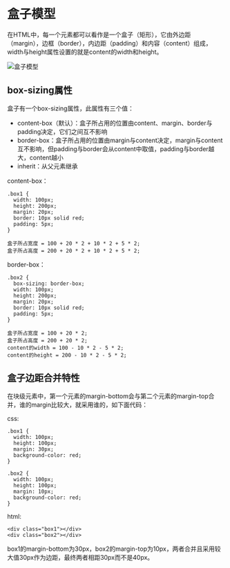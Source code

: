# 盒子模型

在HTML中，每一个元素都可以看作是一个盒子（矩形），它由外边距（margin），边框（border），内边距（padding）和内容（content）组成，width与height属性设置的就是content的width和height。

![盒子模型](http://www.runoob.com/images/box-model.gif)

## box-sizing属性

盒子有一个box-sizing属性，此属性有三个值：

* content-box（默认）：盒子所占用的位置由content、margin、border与padding决定，它们之间互不影响
* border-box：盒子所占用的位置由margin与content决定，margin与content互不影响，但padding与border会从content中取值，padding与border越大，content越小
* inherit：从父元素继承

content-box：

    .box1 {
      width: 100px;
      height: 200px;
      margin: 20px;
      border: 10px solid red;
      padding: 5px;
    }

    盒子所占宽度 = 100 + 20 * 2 + 10 * 2 + 5 * 2;
    盒子所占高度 = 200 + 20 * 2 + 10 * 2 + 5 * 2;

border-box：

    .box2 {
      box-sizing: border-box;
      width: 100px;
      height: 200px;
      margin: 20px;
      border: 10px solid red;
      padding: 5px;
    }

    盒子所占宽度 = 100 + 20 * 2;
    盒子所占高度 = 200 + 20 * 2;
    content的width = 100 - 10 * 2 - 5 * 2;
    content的height = 200 - 10 * 2 - 5 * 2;

## 盒子边距合并特性

在块级元素中，第一个元素的margin-bottom会与第二个元素的margin-top合并，谁的margin比较大，就采用谁的，如下面代码：

css:

    .box1 {
      width: 100px;
      height: 100px;
      margin: 30px;
      background-color: red;
    }

    .box2 {
      width: 100px;
      height: 100px;
      margin: 10px;
      background-color: red;
    }

html:

    <div class="box1"></div>
    <div class="box2"></div>

box1的margin-bottom为30px，box2的margin-top为10px，两者合并且采用较大值30px作为边距，最终两者相距30px而不是40px。